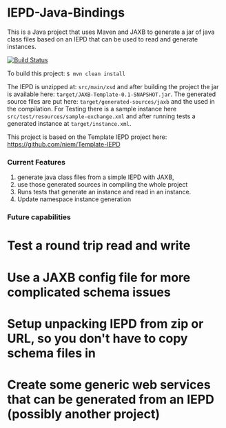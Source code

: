 IEPD-Java-Bindings
==================

This is a Java project that uses Maven and JAXB to generate a jar of java class files based on an IEPD that can be used to read and generate instances.

[![Build Status](https://travis-ci.org/jtmrice/IEPD-Java-Bindings.svg?branch=master)](https://travis-ci.org/jtmrice/IEPD-Java-Bindings)

To build this project:
`$ mvn clean install`

The IEPD is unzipped at: `src/main/xsd` and after building the project the jar is available here: `target/JAXB-Template-0.1-SNAPSHOT.jar`. The generated source files are put here: `target/generated-sources/jaxb` and the used in the compilation. For Testing there is a sample instance here `src/test/resources/sample-exchange.xml` and after running tests a generated instance at `target/instance.xml`.

This project is based on the Template IEPD project here: https://github.com/niem/Template-IEPD

### Current Features
1. generate java class files from a simple IEPD with JAXB,
2. use those generated sources in compiling the whole project
3. Runs tests that generate an instance and read in an instance.
4. Update namespace instance generation

### Future capabilities
# Test a round trip read and write
# Use a JAXB config file for more complicated schema issues
# Setup unpacking IEPD from zip or URL, so you don't have to copy schema files in
# Create some generic web services that can be generated from an IEPD (possibly another project)

